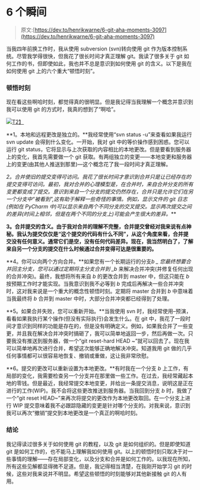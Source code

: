 # 6 个瞬间

> 原文:[https://dev.to/henrikwarne/6-git-aha-moments-3097](https://dev.to/henrikwarne/6-git-aha-moments-3097)

当我四年前换工作时，我从使用 subversion (svn)转向使用 git 作为版本控制系统。尽管我学得很快，但我花了很长时间才真正理解 git。我读了很多关于 git 如何工作的书，但即使如此，我也并不总是意识到如何使用 git 的含义。以下是我在如何使用 git 上的六个重大“顿悟时刻”。

### 顿悟时刻

现在看这些啊哈时刻，都觉得真的很明显。但是我记得当我理解一个概念并意识到我可以使用 git 的方式时，我真的想到了“啊哈”。

[![](../Images/26b07c6195336b83a8eae85b10a86220.png)T2】](https://henrikwarne1.files.wordpress.com/2018/06/dscf6999.jpg)

**1。本地和远程更改是独立的。**我经常使用“svn status -u”来查看如果我运行 svn update 会得到什么变化。一开始，我对 git 中的等价操作感到困惑。您可以运行 git status，它将显示与上次获取的内容相比的本地更改。但是要看到服务器上的变化，我首先需要做一个 git 获取。有两组独立的变更——本地变更和服务器上的变更(由其他人推送到那里)—这个概念花了我一段时间才真正理解。

**2。合并使旧的提交变得可访问。我花了很长时间才意识到合并只是让已经存在的提交变得可访问。最初，我对合并的心理模型是，在合并时，来自合并分支的所有变更都变成了提交*。意识到来自一个分支的提交仍然存在，合并只是允许它们在另一个分支中“被看到”,这有助于解释一些奇怪的事情。例如，显示文件的 git 日志(例如在 PyCharm 中)可以显示来自两个不同分支的交叉提交。显示两次提交之间的差异(时间上相邻，但是在两个不同的分支上)可能会产生很大的差异。***

**3。合并提交的含义。由于我对合并的理解不完整，合并提交曾经对我来说有点神秘。我认为提交仅仅是“这个提交的代码有什么不同”，从这个角度来看，合并提交没有任何意义。通常它们是空，没有任何代码差异。现在，我当然明白了，了解来自另一个分支的提交在什么时候通过合并变得可达是很重要的。**

**4。你可以向两个方向合并。**如果您有一个长期运行的分支*b _ 您最终想要合并回主分支，您可以通过定期将主分支合并到 _b* 来解决合并冲突(并修复任何出现的合并冲突)。最终，我想将所有来自 *b* 的更改合并到 master 中，但这只能在 *b* 按预期工作时才能实现。当我意识到我不必等到 *b* 完成后再解决一些合并冲突时，这对我来说是一个重大的概念性顿悟时刻。定期将 master 合并到 *b* 中意味着当我最终将 *b* 合并到 master 中时，大部分合并冲突都已经得到了处理。

**5。如果合并失败，您可以重新开始。**当我使用 svn 时，我经常使用–预演，看看如果我执行某个操作(但没有实际执行)会发生什么。在 git 中，我花了一段时间才意识到同样的功能是存在的，但是没有明确定义。例如，如果我合并了一些变更，并且我在解决合并冲突时搞砸了，我可以简单地返回一步，然后再做一次。只要我没有推送到服务器，做一个“git reset-hard HEAD ~”就可以回去了。现在我可以简单地再次进行合并，希望这次能够正确地解决冲突。知道我用 git 做的几乎任何事情都可以很容易地恢复、撤销或重做，这让我非常欣慰。

**6。提交的更改可以重新设置为本地更改。**有时我在一个分支 *b* 上工作，有局部的变化，我需要检查另一个分支并在那里做一些工作。在过去，我经常藏起本地的零钱。但是最近，我经常提交本地变更，并给出一条提交消息，说明这是正在进行的工作(WIP)。我不会将这些更改推送到服务器。当我回到分支 *b* 时，我做了一个“git reset HEAD~”来再次将提交的更改作为本地更改取回。在一个分支上进行 WIP 提交意味着我不必跟踪隐藏的变更是针对哪个分支的。对我来说，意识到我可以再次“撤销”提交到本地更改是一个真正的啊哈时刻。

### 结论

我记得读过很多关于如何使用 git 的教程，以及 git 是如何组织的。但是即使知道 git 是如何工作的，也不能马上理解我如何使用 git。以上的顿悟时刻只取决于对一些事情的理解——存在局部变化，以及分支和合并是如何工作的。以我现在所知，所有这些见解都显得微不足道。但是，我记得相当清楚，在我刚开始学习 git 的时候，这些对我来说并不明显。希望这些顿悟的时刻能够对其他新接触 git 的人有用。